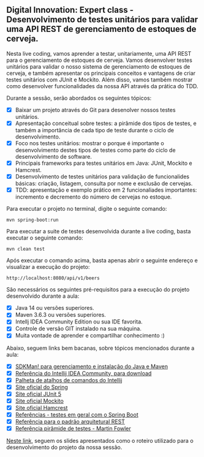 ## Digital Innovation: Expert class - Desenvolvimento de testes unitários para validar uma API REST de gerenciamento de estoques de cerveja.

Nesta live coding, vamos aprender a testar, unitariamente, uma API REST para o gerenciamento de estoques de cerveja. Vamos desenvolver testes unitários para validar o nosso sistema de gerenciamento de estoques de cerveja, e também apresentar os principais conceitos e vantagens de criar testes unitários com JUnit e Mockito. Além disso, vamos também mostrar como desenvolver funcionalidades da nossa API através da prática do TDD.

Durante a sessão, serão abordados os seguintes tópicos:

- [x] Baixar um projeto através do Git para desenolver nossos testes unitários. 
- [x] Apresentação conceitual sobre testes: a pirâmide dos tipos de testes, e também a importância de cada tipo de teste durante o ciclo de desenvolvimento.
- [x] Foco nos testes unitários: mostrar o porque é importante o desenvolvimento destes tipos de testes como parte do ciclo de desenvolvimento de software.
- [x] Principais frameworks para testes unitários em Java: JUnit, Mockito e Hamcrest. 
- [x] Desenvolvimento de testes unitários para validação de funcionalides básicas: criação, listagem, consulta por nome e exclusão de cervejas.
- [x] TDD: apresentação e exemplo prático em 2 funcionaliades importantes: incremento e decremento do número de cervejas no estoque.

Para executar o projeto no terminal, digite o seguinte comando:

```shell script
mvn spring-boot:run 
```

Para executar a suite de testes desenvolvida durante a live coding, basta executar o seguinte comando:

```shell script
mvn clean test
```

Após executar o comando acima, basta apenas abrir o seguinte endereço e visualizar a execução do projeto:

```
http://localhost:8080/api/v1/beers
```

São necessários os seguintes pré-requisitos para a execução do projeto desenvolvido durante a aula:

- [x] Java 14 ou versões superiores.
- [x] Maven 3.6.3 ou versões superiores.
- [x] Intellj IDEA Community Edition ou sua IDE favorita.
- [x] Controle de versão GIT instalado na sua máquina.
- [x] Muita vontade de aprender e compartilhar conhecimento :)

Abaixo, seguem links bem bacanas, sobre tópicos mencionados durante a aula:

- [x] [SDKMan! para gerenciamento e instalação do Java e Maven](https://sdkman.io/)
- [x] [Referência do Intellij IDEA Community, para download](https://www.jetbrains.com/idea/download)
- [x] [Palheta de atalhos de comandos do Intellij](https://resources.jetbrains.com/storage/products/intellij-idea/docs/IntelliJIDEA_ReferenceCard.pdf)
- [x] [Site oficial do Spring](https://spring.io/)
- [x] [Site oficial JUnit 5](https://junit.org/junit5/docs/current/user-guide/)
- [x] [Site oficial Mockito](https://site.mockito.org/)
- [x] [Site oficial Hamcrest](http://hamcrest.org/JavaHamcrest/)
- [x] [Referências - testes em geral com o Spring Boot](https://www.baeldung.com/spring-boot-testing)
- [x] [Referência para o padrão arquitetural REST](https://restfulapi.net/)
- [x] [Referência pirâmide de testes - Martin Fowler](https://martinfowler.com/articles/practical-test-pyramid.html#TheImportanceOftestAutomation)

[Neste link](https://drive.google.com/file/d/1KPh19mvyKirorOI-UsEYHKkmZpet3Ks6/view?usp=sharing), seguem os slides apresentados como o roteiro utilizado para o desenvolvimento do projeto da nossa sessão.



